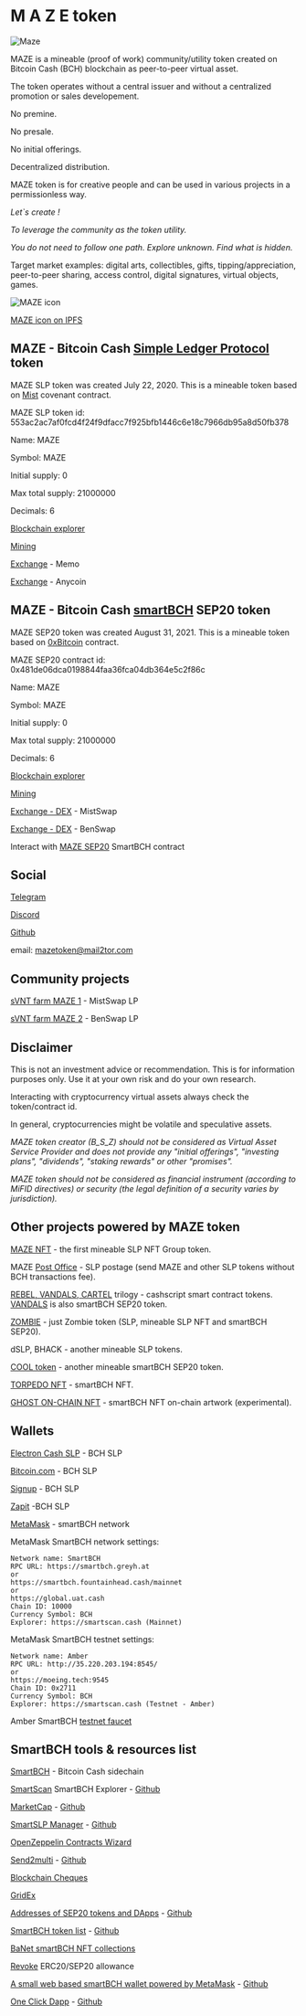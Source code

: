 # M A Z E token

![Maze](img/maze640.png)

MAZE is a mineable (proof of work) community/utility token created on Bitcoin Cash (BCH) blockchain as peer-to-peer virtual asset.

The token operates without a central issuer and without a centralized promotion or sales developement.

No premine.

No presale.

No initial offerings.

Decentralized distribution.

MAZE token is for creative people and can be used in various projects in a permissionless way.

_Let`s create !_

_To leverage the community as the token utility._

_You do not need to follow one path. Explore unknown. Find what is hidden._

Target market examples: digital arts, collectibles, gifts, tipping/appreciation, peer-to-peer sharing, access control, digital signatures, virtual objects, games.


![MAZE icon](img/maze200.png)

[MAZE icon on IPFS](https://gateway.pinata.cloud/ipfs/QmQtFFtwBfzNN5xjR4K7o8yiudK4FPhWMcsRM6pMg7WXFf)


## MAZE - Bitcoin Cash [Simple Ledger Protocol](https://simpleledger.cash/) token

MAZE SLP token was created July 22, 2020. This is a mineable token based on [Mist](https://github.com/mazetoken/mminer/blob/main/Mistcoin-archive/Mistcoin.md) covenant contract.

MAZE SLP token id: 553ac2ac7af0fcd4f24f9dfacc7f925bfb1446c6e18c7966db95a8d50fb378

Name: MAZE

Symbol: MAZE

Initial supply: 0

Max total supply: 21000000

Decimals: 6

[Blockchain explorer](https://simpleledger.info/token/bb553ac2ac7af0fcd4f24f9dfacc7f925bfb1446c6e18c7966db95a8d50fb378)

[Mining](https://github.com/mazetoken/mminer)

[Exchange](https://memo.cash/token/bb553ac2ac7af0fcd4f24f9dfacc7f925bfb1446c6e18c7966db95a8d50fb378?for-sale) - Memo

[Exchange](https://anycoin.cash) - Anycoin


## MAZE - Bitcoin Cash [smartBCH](https://smartbch.org/) SEP20 token

MAZE SEP20 token was created August 31, 2021. This is a mineable token based on [0xBitcoin](https://0xbitcoin.org/#/) contract.

MAZE SEP20 contract id: 0x481de06dca0198844faa36fca04db364e5c2f86c

Name: MAZE

Symbol: MAZE

Initial supply: 0

Max total supply: 21000000

Decimals: 6

[Blockchain explorer](https://www.smartscan.cash/address/0x481de06dca0198844faa36fca04db364e5c2f86c)

[Mining](https://github.com/mazetoken/smartMaze)

[Exchange - DEX](https://mistswap.fi) - MistSwap

[Exchange - DEX](https://benswap.cash) - BenSwap

Interact with [MAZE SEP20](https://oneclickdapp.com/email-cosmos) SmartBCH contract


## Social

[Telegram](https://t.me/mazetokens)

[Discord](https://discord.gg/xkQGpqRwV2)

[Github](https://github.com/mazetoken)

email: mazetoken@mail2tor.com


## Community projects

[sVNT farm MAZE 1](https://svntfarm.netlify.app/farms/xMAZE-BCH) - MistSwap LP

[sVNT farm MAZE 2](https://svntfarm.netlify.app/farms/MAZE-BCH) - BenSwap LP


## Disclaimer

This is not an investment advice or recommendation. This is for information purposes only. Use it at your own risk and do your own research.

Interacting with cryptocurrency virtual assets always check the token/contract id.

In general, cryptocurrencies might be volatile and speculative assets.

_MAZE token creator (B_S_Z) should not be considered as Virtual Asset Service Provider and does not provide any "initial offerings", "investing plans", "dividends", "staking rewards" or other "promises"._

_MAZE token should not be considered as financial instrument (according to MiFID directives) or security (the legal definition of a security varies by jurisdiction)._


## Other projects powered by MAZE  token

[MAZE NFT](https://simpleledger.info/token/8678ad8c66cdcbdbb6e8f610fda055458b096c0f09a7fb6a18fe098343411f21) - the first mineable SLP NFT Group token.

MAZE [Post Office](https://mazepostage.herokuapp.com/) - SLP postage (send MAZE and other SLP tokens without BCH transactions fee).

[REBEL, VANDALS, CARTEL](https://github.com/mazetoken/SLP-smart-contract-tokens) trilogy - cashscript smart contract tokens. [VANDALS](https://vandalstoken.onuniverse.com) is also smartBCH SEP20 token.

[ZOMBIE](https://zombies.onuniverse.com) - just Zombie token (SLP, mineable SLP NFT and smartBCH SEP20).

dSLP, BHACK - another mineable SLP tokens.

[COOL token](https://github.com/mazetoken/cooltoken) - another mineable smartBCH SEP20 token.

[TORPEDO NFT](https://mazetoken.github.io/torpedoNFT) - smartBCH NFT.

[GHOST ON-CHAIN NFT](https://mazetoken.github.io/ghost) - smartBCH NFT on-chain artwork (experimental).


## Wallets

[Electron Cash SLP](https://github.com/simpleledger/Electron-Cash-SLP/releases/download/3.6.7-dev6/Electron-Cash-SLP-3.6.7-dev6-setup.exe) - BCH SLP

[Bitcoin.com](https://wallet.bitcoin.com/) - BCH SLP

[Signup](https://wallet.signup.cash/) - BCH SLP

[Zapit](https://zapit.io/) -BCH SLP

[MetaMask](https://metamask.io/) - smartBCH network

MetaMask SmartBCH network settings:

```
Network name: SmartBCH
RPC URL: https://smartbch.greyh.at
or
https://smartbch.fountainhead.cash/mainnet
or
https://global.uat.cash
Chain ID: 10000
Currency Symbol: BCH
Explorer: https://smartscan.cash (Mainnet)

```

MetaMask SmartBCH testnet settings:

```
Network name: Amber
RPC URL: http://35.220.203.194:8545/
or
https://moeing.tech:9545
Chain ID: 0x2711
Currency Symbol: BCH
Explorer: https://smartscan.cash (Testnet - Amber)

```

Amber SmartBCH [testnet faucet](http://34.92.246.27:8080/faucet)


## SmartBCH tools & resources list

[SmartBCH](https://smartbch.org) - Bitcoin Cash sidechain

[SmartScan](https://smartscan.cash) SmartBCH Explorer - [Github](https://github.com/jay-bch/smartbch-explorer)

[MarketCap](https://marketcap.cash) - [Github](https://github.com/MarketCap-Cash/SmartBCH-Token-List)

[SmartSLP Manager](https://smartbch.fountainhead.cash/smartslp/) - [Github](https://github.com/blockparty-sh/smartSLP-manager)

[OpenZeppelin Contracts Wizard](https://wizard.openzeppelin.com/)

[Send2multi](https://send2multi.github.io/) - [Github](https://github.com/send2multi)

[Blockchain Cheques](https://www.checkbook.cash/)

[GridEx](https://www.gridex.cash/)

[Addresses of SEP20 tokens and DApps](https://sep20tokens.github.io) - [Github](https://github.com/sep20tokens/sep20tokens.github.io)

[SmartBCH token list](https://zh.thedev.id/sep20tokens) - [Github](https://github.com/zh/smartbch-token-list)

[BaNet smartBCH NFT collections ](https://ba.net/amkt-smartbch/collections.html)

[Revoke](https://revoke.cash/) ERC20/SEP20 allowance

[A small web based smartBCH wallet powered by MetaMask](https://smartmask.cash) - [Github](https://github.com/zquestz/smartmask)

[One Click Dapp](https://oneclickdapp.com/) - [Github](https://github.com/oneclickdapp/)